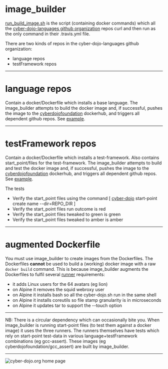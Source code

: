 # image_builder

[run_build_image.sh](https://github.com/cyber-dojo-languages/image_builder/blob/master/run_build_image.sh)
is the script (containing docker commands) which all the
[cyber-dojo-languages github organization](https://github.com/cyber-dojo-languages)
repos curl and then run as the only command in their .travis.yml file.

There are two kinds of repos in the cyber-dojo-languages github organization:
- language repos
- testFramework repos

- - - -

# language repos
Contain a docker/Dockerfile which installs a base language.
The image_builder attempts to build the docker image
and, if successful, pushes the image to the
[cyberdojofoundation](https://hub.docker.com/u/cyberdojofoundation/)
dockerhub, and triggers all dependent github repos.
See [example](https://github.com/cyber-dojo-languages/python).

- - - -

# testFramework repos
Contain a docker/Dockerfile which installs a test-framework.
Also contains start_point/files for the test-framework.
The image_builder attempts to build and test the docker image
and, if successful, pushes the image to the
[cyberdojofoundation](https://hub.docker.com/u/cyberdojofoundation/)
dockerhub, and triggers all dependent github repos.
See [example](https://github.com/cyber-dojo-languages/python-pytest).

The tests
- Verify the start_point files using the command [ [cyber-dojo](https://github.com/cyber-dojo/commander/blob/master/cyber-dojo) start-point create name --dir=REPO_DIR ]
- Verify the start_point files run outcome is red
- Verify the start_point files tweaked to green is green
- Verify the start_point files tweaked to amber is amber

- - - -

# augmented Dockerfile
You must use image_builder to create images from the Dockerfiles.
The Dockerfiles **cannot** be used to build a (working) docker image with a
raw `docker build` command. This is because image_builder augments the
Dockerfiles to fulfil several [runner](https://github.com/cyber-dojo/runner_stateless)
requirements:
- it adds Linux users for the 64 avatars (eg lion)
- on Alpine it removes the squid webroxy user
- on Alpine it installs bash so all the cyber-dojo.sh run in the same shell
- on Alpine it installs coreutils so file stamp granularity is in microseconds
- on Alpine it updates tar to support the --touch option

- - - -

NB: There is a circular dependency which can occasionally bite you.
When image_builder is running start-point files (to test them against a docker image)
it uses the three runners. The runners themselves have tests which rely on start-point
test-data in various language+testFramework combinations (eg gcc-assert).
These images (eg cyberdojofoundation/gcc_assert) are built by image_builder.

- - - -

![cyber-dojo.org home page](https://github.com/cyber-dojo/cyber-dojo/blob/master/shared/home_page_snaphot.png)


